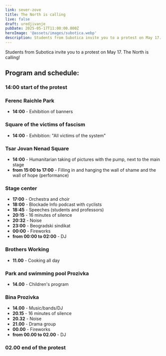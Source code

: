 ```yaml
---
link: sever-zove
title: The North is calling
live: false
draft: uredjivanje
pubDate: 2025-05-17T11:00:00.000Z
heroImage: '@assets/images/subotica.webp'
description: Students from Subotica invite you to a protest on May 17. The North is calling!
---
```

Students from Subotica invite you to a protest on May 17. The North is calling!

## Program and schedule:

### 14:00 start of the protest

### Ferenc Raichle Park

- **14:00** - Exhibition of banners

### Square of the victims of fascism

- **14:00** - Exhibition: "All victims of the system"

### Tsar Jovan Nenad Square

- **14:00** - Humanitarian taking of pictures with the pump, next to the main stage
- **from 15:00 to 17:00** - Filling in and hanging the wall of shame and the wall of hope (performance)

### Stage center

- **17:00** - Orchestra and choir
- **18:00** - Blockade Info podcast with cyclists
- **18:45** - Speeches (students and professors)
- **20:15** - 16 minutes of silence
- **20:32** - Noise
- **23:00** - Beogradski sindikat
- **00:00** - Fireworks
- **from 00:00 to 02:00** - DJ

### Brothers Working

- **11.00** - Cooking all day

### Park and swimming pool Prozivka

- **14.00** - Children's program

### Bina Prozivka

- **14.00** - Music/bands/DJ
- **20.15** - 16 minutes of silence
- **20.32** - Noise
- **21.00** - Drama group
- **00.00** - Fireworks
- **from 00.00 to 02.00** - DJ

### 02.00 end of the protest
